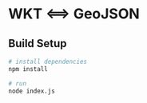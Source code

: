 # WKT <==> GeoJSON

## Build Setup

``` bash
# install dependencies
npm install

# run 
node index.js
